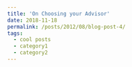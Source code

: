 ```yaml
---
title: 'On Choosing your Advisor'
date: 2018-11-18
permalink: /posts/2012/08/blog-post-4/
tags:
  - cool posts
  - category1
  - category2
---
```




